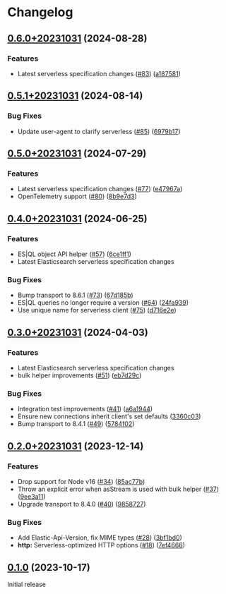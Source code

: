 # Changelog

## [0.6.0+20231031](https://github.com/elastic/elasticsearch-serverless-js/compare/v0.5.1+20231031...v0.6.0+20231031) (2024-08-28)


### Features

* Latest serverless specification changes ([#83](https://github.com/elastic/elasticsearch-serverless-js/issues/83)) ([a187581](https://github.com/elastic/elasticsearch-serverless-js/commit/a187581b485a9eb74a24ea26d75babb0344c5778))

## [0.5.1+20231031](https://github.com/elastic/elasticsearch-serverless-js/compare/v0.5.0+20231031...v0.5.1+20231031) (2024-08-14)


### Bug Fixes

* Update user-agent to clarify serverless ([#85](https://github.com/elastic/elasticsearch-serverless-js/issues/85)) ([6979b17](https://github.com/elastic/elasticsearch-serverless-js/commit/6979b17236466075cb7dc22453c606cc8d0f809d))

## [0.5.0+20231031](https://github.com/elastic/elasticsearch-serverless-js/compare/v0.4.0+20231031...v0.5.0+20231031) (2024-07-29)


### Features

* Latest serverless specification changes ([#77](https://github.com/elastic/elasticsearch-serverless-js/issues/77)) ([e47967a](https://github.com/elastic/elasticsearch-serverless-js/commit/e47967a27f61a4a5c3bd2c8d55c0f0af005fdcf5))
* OpenTelemetry support ([#80](https://github.com/elastic/elasticsearch-serverless-js/issues/80)) ([8b9e7d3](https://github.com/elastic/elasticsearch-serverless-js/commit/8b9e7d325ec29f5090bf266ff486c5513f8ae39b))

## [0.4.0+20231031](https://github.com/elastic/elasticsearch-serverless-js/compare/v0.3.0+20231031...v0.4.0+20231031) (2024-06-25)


### Features

* ES|QL object API helper ([#57](https://github.com/elastic/elasticsearch-serverless-js/issues/57)) ([6ce1ff1](https://github.com/elastic/elasticsearch-serverless-js/commit/6ce1ff11ae753c3ceda285272a94884fab6c0701))
* Latest Elasticsearch serverless specification changes


### Bug Fixes

* Bump transport to 8.6.1 ([#73](https://github.com/elastic/elasticsearch-serverless-js/issues/73)) ([67d185b](https://github.com/elastic/elasticsearch-serverless-js/commit/67d185bf7eb4323b5ba9f914ef1077e1b06b7715))
* ES|QL queries no longer require a version ([#64](https://github.com/elastic/elasticsearch-serverless-js/issues/64)) ([24fa939](https://github.com/elastic/elasticsearch-serverless-js/commit/24fa9398d7e5592c341f2e183aeca71760f372ae))
* Use unique name for serverless client ([#75](https://github.com/elastic/elasticsearch-serverless-js/issues/75)) ([d716e2e](https://github.com/elastic/elasticsearch-serverless-js/commit/d716e2e0a0b9e420d7a427a2a16170a34e638c7b))

## [0.3.0+20231031](https://github.com/elastic/elasticsearch-serverless-js/compare/v0.2.0+20231031...v0.3.0+20231031) (2024-04-03)


### Features

* Latest Elasticsearch serverless specification changes
* bulk helper improvements ([#51](https://github.com/elastic/elasticsearch-serverless-js/issues/51)) ([eb7d29c](https://github.com/elastic/elasticsearch-serverless-js/commit/eb7d29c9426e6d3671d11c4e082e058e79196647))


### Bug Fixes

* Integration test improvements ([#41](https://github.com/elastic/elasticsearch-serverless-js/issues/41)) ([a6a1944](https://github.com/elastic/elasticsearch-serverless-js/commit/a6a1944b896df5cdff86c03e31ef2d846668a0dc))
* Ensure new connections inherit client's set defaults ([3360c03](https://github.com/elastic/elasticsearch-serverless-js/commit/3360c0356c756c5c3a8e527afa3e9630435eb127))
* Bump transport to 8.4.1 ([#49](https://github.com/elastic/elasticsearch-serverless-js/issues/49)) ([5784f02](https://github.com/elastic/elasticsearch-serverless-js/commit/5784f02b15b3102a92dfd3b5aa67b4f0be374f63))

## [0.2.0+20231031](https://github.com/elastic/elasticsearch-serverless-js/compare/v0.1.0+20231031...v0.2.0+20231031) (2023-12-14)


### Features

* Drop support for Node v16 ([#34](https://github.com/elastic/elasticsearch-serverless-js/issues/34)) ([85ac77b](https://github.com/elastic/elasticsearch-serverless-js/commit/85ac77b3de2ad1c305efff01b938dfb53706fa92))
* Throw an explicit error when asStream is used with bulk helper ([#37](https://github.com/elastic/elasticsearch-serverless-js/issues/37)) ([9ee3a11](https://github.com/elastic/elasticsearch-serverless-js/commit/9ee3a1177871512a618d467c5dcaeacf26a98692))
* Upgrade transport to 8.4.0 ([#40](https://github.com/elastic/elasticsearch-serverless-js/issues/40)) ([9858727](https://github.com/elastic/elasticsearch-serverless-js/commit/9858727f98679dd0d82db21e4533990c3124e5f1))


### Bug Fixes

* Add Elastic-Api-Version, fix MIME types ([#28](https://github.com/elastic/elasticsearch-serverless-js/issues/28)) ([3bf1bd0](https://github.com/elastic/elasticsearch-serverless-js/commit/3bf1bd0cb9ac30222a7114b5888e4d2b2aec7690))
* **http:** Serverless-optimized HTTP options ([#18](https://github.com/elastic/elasticsearch-serverless-js/issues/18)) ([7ef4666](https://github.com/elastic/elasticsearch-serverless-js/commit/7ef46666287d57da051a23f38eb0d4e9eb2a1f06))


## [0.1.0](https://github.com/elastic/elasticsearch-serverless-js/compare/%40{2023-05-01}...v0.1.0+20231031) (2023-10-17)

Initial release
